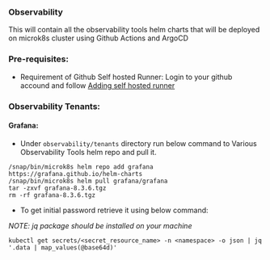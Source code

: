 ### Observability

This will contain all the observability tools helm charts that will be deployed on microk8s cluster using Github Actions and ArgoCD

### Pre-requisites:

- Requirement of Github Self hosted Runner: Login to your github accound and follow [Adding self hosted runner](https://docs.github.com/en/actions/hosting-your-own-runners/managing-self-hosted-runners/adding-self-hosted-runners?ref=goatreview.com)

### Observability Tenants:

#### Grafana: 

- Under `observability/tenants` directory run below command to Various Observability Tools helm repo and pull it. 

```
/snap/bin/microk8s helm repo add grafana https://grafana.github.io/helm-charts
/snap/bin/microk8s helm pull grafana/grafana
tar -zxvf grafana-8.3.6.tgz
rm -rf grafana-8.3.6.tgz
```
- To get initial password retrieve it using below command: 

*NOTE: jq package should be installed on your machine*

`kubectl get secrets/<secret_resource_name> -n <namespace> -o json | jq '.data | map_values(@base64d)'`
